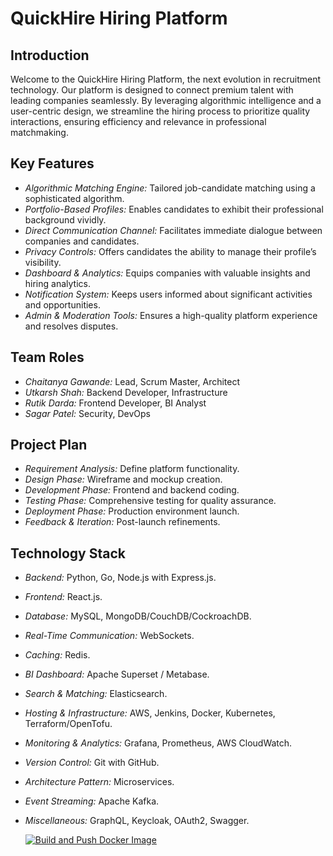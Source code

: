 # QuickHire Hiring Platform

## Introduction

Welcome to the QuickHire Hiring Platform, the next evolution in recruitment technology. Our platform is designed to connect premium talent with leading companies seamlessly. By leveraging algorithmic intelligence and a user-centric design, we streamline the hiring process to prioritize quality interactions, ensuring efficiency and relevance in professional matchmaking.

## Key Features

- *Algorithmic Matching Engine:* Tailored job-candidate matching using a sophisticated algorithm.
- *Portfolio-Based Profiles:* Enables candidates to exhibit their professional background vividly.
- *Direct Communication Channel:* Facilitates immediate dialogue between companies and candidates.
- *Privacy Controls:* Offers candidates the ability to manage their profile’s visibility.
- *Dashboard & Analytics:* Equips companies with valuable insights and hiring analytics.
- *Notification System:* Keeps users informed about significant activities and opportunities.
- *Admin & Moderation Tools:* Ensures a high-quality platform experience and resolves disputes.

## Team Roles

- *Chaitanya Gawande:* Lead, Scrum Master, Architect
- *Utkarsh Shah:* Backend Developer, Infrastructure
- *Rutik Darda:* Frontend Developer, BI Analyst
- *Sagar Patel:* Security, DevOps

## Project Plan

- *Requirement Analysis:* Define platform functionality.
- *Design Phase:* Wireframe and mockup creation.
- *Development Phase:* Frontend and backend coding.
- *Testing Phase:* Comprehensive testing for quality assurance.
- *Deployment Phase:* Production environment launch.
- *Feedback & Iteration:* Post-launch refinements.

## Technology Stack

- *Backend:* Python, Go, Node.js with Express.js.
- *Frontend:* React.js.
- *Database:* MySQL, MongoDB/CouchDB/CockroachDB.
- *Real-Time Communication:* WebSockets.
- *Caching:* Redis.
- *BI Dashboard:* Apache Superset / Metabase.
- *Search & Matching:* Elasticsearch.
- *Hosting & Infrastructure:* AWS, Jenkins, Docker, Kubernetes, Terraform/OpenTofu.
- *Monitoring & Analytics:* Grafana, Prometheus, AWS CloudWatch.
- *Version Control:* Git with GitHub.
- *Architecture Pattern:* Microservices.
- *Event Streaming:* Apache Kafka.
- *Miscellaneous:* GraphQL, Keycloak, OAuth2, Swagger.

  [![Build and Push Docker Image](https://github.com/digital-nomads-se/QuickHire/actions/workflows/node.js.yml/badge.svg)](https://github.com/digital-nomads-se/QuickHire/actions/workflows/node.js.yml)
